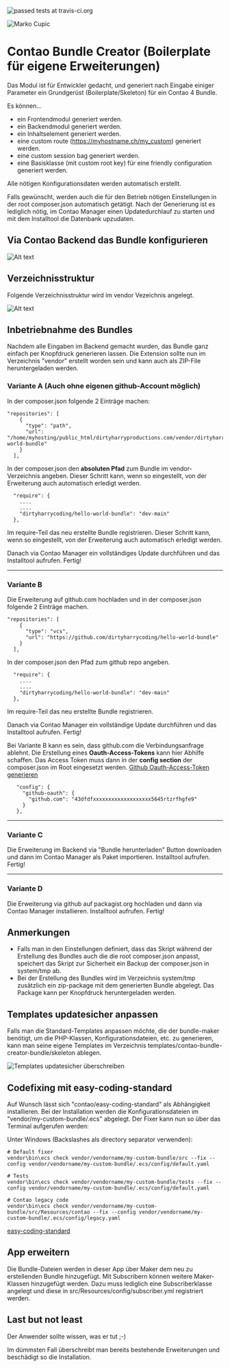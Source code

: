 ![passed tests at travis-ci.org](https://travis-ci.org/markocupic/contao-bundle-creator-bundle.svg?branch=master "")


![Marko Cupic](src/Resources/docs/logo.png?raw=true "Marko Cupic")


# Contao Bundle Creator (Boilerplate für eigene Erweiterungen)

Das Modul ist für Entwickler gedacht, und generiert nach Eingabe einiger Parameter ein Grundgerüst (Boilerplate/Skeleton) für ein Contao 4 Bundle. 

Es können...
- ein Frontendmodul generiert werden.
- ein Backendmodul generiert werden.
- ein Inhaltselement generiert werden. 
- eine custom route (https://myhostname.ch/my_custom) generiert werden.
- eine custom session bag generiert werden.
- eine Basisklasse (mit custom root key) für eine friendly configuration generiert werden.

Alle nötigen Konfigurationsdaten werden automatisch erstellt.

Falls gewünscht, werden auch die für den Betrieb nötigen Einstellungen in der root composer.json automatisch getätigt. 
Nach der Generierung ist es lediglich nötig, im Contao Manager einen Updatedurchlauf zu starten und mit dem Installtool die Datenbank upzudaten.


## Via Contao Backend das Bundle konfigurieren

![Alt text](src/Resources/docs/backend.png?raw=true "Backend")


## Verzeichnisstruktur
Folgende Verzeichnisstruktur wird im vendor Vezeichnis angelegt.

![Alt text](src/Resources/docs/file-tree.png?raw=true "Verzeichnisstruktur")


## Inbetriebnahme des Bundles
Nachdem alle Eingaben im Backend gemacht wurden, das Bundle ganz einfach per Knopfdruck generieren lassen. 
Die Extension sollte nun im Verzeichnis "vendor" erstellt worden sein und kann auch als ZIP-File heruntergeladen werden.

### Variante A (Auch ohne eigenen github-Account möglich)
In der composer.json folgende 2 Einträge machen:
```
"repositories": [
    {
      "type": "path",
      "url": "/home/myhosting/public_html/dirtyharryproductions.com/vendor/dirtyharrycoding/hello-world-bundle"
    }
  ],
```
In der composer.json den **absoluten Pfad** zum Bundle im vendor-Verzeichnis angeben. 
Dieser Schritt kann, wenn so eingestellt, von der Erweiterung auch automatisch erledigt werden.
```
  "require": {
    ....
    ....
    "dirtyharrycoding/hello-world-bundle": "dev-main"
  },
```
Im require-Teil das neu erstellte Bundle registrieren. 
Dieser Schritt kann, wenn so eingestellt, von der Erweiterung auch automatisch erledigt werden.

Danach via Contao Manager ein vollständiges Update durchführen und das Installtool aufrufen. Fertig!

___

### Variante B
Die Erweiterung auf github.com hochladen und in der composer.json folgende 2 Einträge machen.
```
"repositories": [
    {
      "type": "vcs",
      "url": "https://github.com/dirtyharrycoding/hello-world-bundle"
    }
  ],
```
In der composer.json den Pfad zum github repo angeben.
```
  "require": {
    ....
    ....
    "dirtyharrycoding/hello-world-bundle": "dev-main"
  },
```
Im require-Teil das neu erstellte Bundle registrieren. 

Danach via Contao Manager ein vollständige Update durchführen und das Installtool aufrufen. Fertig!

Bei Variante B kann es sein, dass github.com die Verbindungsanfrage ablehnt. 
Die Erstellung eines **Oauth-Access-Tokens** kann hier Abhilfe schaffen.
Das Access Token muss dann in der **config section** der composer.json im Root eingesetzt werden. 
[Github Oauth-Access-Token generieren](https://docs.github.com/en/github/authenticating-to-github/creating-a-personal-access-token)
```
   "config": {
     "github-oauth": {
       "github.com": "43dfdfxxxxxxxxxxxxxxxxxxx5645rtzrfhgfe9"
     }
   },
```

___

### Variante C
Die Erweiterung im Backend via "Bundle herunterladen" Button downloaden und dann im Contao Manager als Paket importieren.
Installtool aufrufen. Fertig!

___

### Variante D
Die Erweiterung via github auf packagist.org hochladen und dann via Contao Manager installieren.
Installtool aufrufen. Fertig!

## Anmerkungen
* Falls man in den Einstellungen definiert, dass das Skript während der Erstellung des Bundles auch die die root composer.json anpasst, speichert das Skript zur Sicherheit ein Backup der composer.json in system/tmp ab.
* Bei der Erstellung des Bundles wird im Verzeichnis system/tmp zusätzlich ein zip-package mit dem generierten Bundle abgelegt. Das Package kann per Knopfdruck heruntergeladen werden.

## Templates updatesicher anpassen
Falls man die Standard-Templates anpassen möchte, die der bundle-maker benötigt, um die PHP-Klassen, Konfigurationsdateien, etc. zu generieren, 
kann man seine eigene Templates im Verzeichnis templates/contao-bundle-creator-bundle/skeleton ablegen.

![Templates updatesicher überschreiben](src/Resources/docs/custom-templates.png?raw=true "Templates updatesicher überschreiben")

## Codefixing mit easy-coding-standard
Auf Wunsch lässt sich "contao/easy-coding-standard" als Abhängigkeit installieren. Bei der Installation werden die Konfigurationsdateien im "vendor/my-custom-bundle/.ecs" abgelegt. Der Fixer kann nun so über das Terminal aufgerufen werden:

Unter Windows (Backslashes als directory separator verwenden):

```
# Default fixer
vendor\bin\ecs check vendor/vendorname/my-custom-bundle/src --fix --config vendor/vendorname/my-custom-bundle/.ecs/config/default.yaml

# Tests
vendor\bin\ecs check vendor/vendorname/my-custom-bundle/tests --fix --config vendor/vendorname/my-custom-bundle/.ecs/config/default.yaml

# Contao legacy code
vendor\bin\ecs check vendor/vendorname/my-custom-bundle/src/Resources/contao --fix --config vendor/vendorname/my-custom-bundle/.ecs/config/legacy.yaml

```
[easy-coding-standard](https://github.com/symplify/easy-coding-standard)

## App erweitern
Die Bundle-Dateien werden in dieser App über Maker dem neu zu erstellenden Bundle hinzugefügt.
Mit Subscribern können weitere Maker-Klassen hinzugefügt werden. Dazu muss lediglich eine Subscriberklasse angelegt und diese in src/Resources/config/subscriber.yml registriert werden. 

## Last but not least
Der Anwender sollte wissen, was er tut ;-)

Im dümmsten Fall überschreibt man bereits bestehende Erweiterungen und beschädigt so die Installation.
